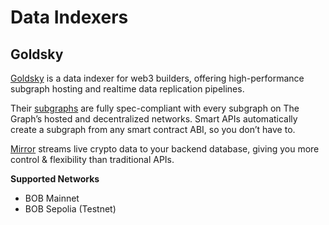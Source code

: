 # Data Indexers

## Goldsky

[Goldsky](https://goldsky.com/) is a data indexer for web3 builders, offering high-performance subgraph hosting and realtime data replication pipelines.

Their [subgraphs](https://goldsky.com/products/subgraphs) are fully spec-compliant with every subgraph on The Graph’s hosted and decentralized networks. Smart APIs automatically create a subgraph from any smart contract ABI, so you don’t have to.

[Mirror](https://goldsky.com/products/mirror) streams live crypto data to your backend database, giving you more control & flexibility than traditional APIs.

**Supported Networks**

<!-- TODO: Verify Goldsky on test/mainnet -->

- BOB Mainnet
- BOB Sepolia (Testnet)
